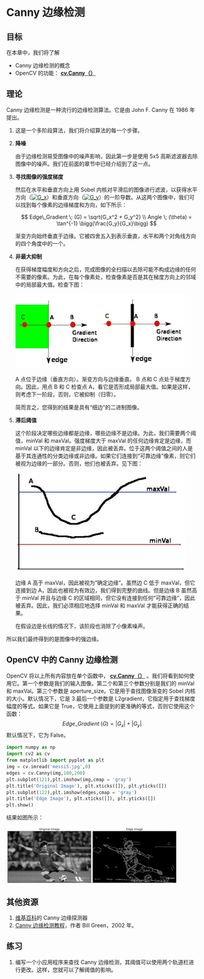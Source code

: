 # Canny 边缘检测

## 目标

在本章中，我们将了解

*   Canny 边缘检测的概念
*   OpenCV 的功能： **[cv.Canny（）](../../dd/d1a/group__imgproc__feature.html#ga04723e007ed888ddf11d9ba04e2232de "Finds edges in an image using the Canny algorithm  . ")**

## 理论

Canny 边缘检测是一种流行的边缘检测算法。它是由 John F. Canny 在 1986 年提出。

1.  这是一个多阶段算法，我们将介绍算法的每一个步骤。

2.  **降噪**

    由于边缘检测易受图像中的噪声影响，因此第一步是使用 5x5 高斯滤波器去除图像中的噪声。我们在前面的章节中已经介绍到了这一点。

3.  **寻找图像的强度梯度**

    然后在水平和垂直方向上用 Sobel 内核对平滑后的图像进行滤波，以获得水平方向（<a href="https://www.codecogs.com/eqnedit.php?latex=G_y" target="_blank"><img src="https://latex.codecogs.com/png.latex?G_x" title="G_x" /></a>）和垂直方向（<a href="https://www.codecogs.com/eqnedit.php?latex=G_y" target="_blank"><img src="https://latex.codecogs.com/png.latex?G_y" title="G_y" /></a>）的一阶导数。从这两个图像中，我们可以找到每个像素的边缘梯度和方向，如下所示：

    $$
    Edge\_Gradient \; (G) = \sqrt{G_x^2 + G_y^2} \\ Angle \; (\theta) = \tan^{-1} \bigg(\frac{G_y}{G_x}\bigg)
    $$
    

    渐变方向始终垂直于边缘。它被四舍五入到表示垂直，水平和两个对角线方向的四个角度中的一个。

4.  **非最大抑制**

    在获得梯度幅度和方向之后，完成图像的全扫描以去除可能不构成边缘的任何不需要的像素。为此，在每个像素处，检查像素是否是其在梯度方向上的邻域中的局部最大值。检查下图：

    ![nms.jpg](img/Image_canny_nms.jpg)

    A 点位于边缘（垂直方向）。渐变方向与边缘垂直。 B 点和 C 点处于梯度方向。因此，用点 B 和 C 检查点 A，看它是否形成局部最大值。如果是这样，则考虑下一阶段，否则，它被抑制（归零）。

    简而言之，您得到的结果是具有“细边”的二进制图像。

5.  **滞后阈值**

    这个阶段决定哪些边缘都是边缘，哪些边缘不是边缘。为此，我们需要两个阈值，minVal 和 maxVal。强度梯度大于 maxVal 的任何边缘肯定是边缘，而 minVal 以下的边缘肯定是非边缘，因此被丢弃。位于这两个阈值之间的人是基于其连通性的分类边缘或非边缘。如果它们连接到“可靠边缘”像素，则它们被视为边缘的一部分。否则，他们也被丢弃。见下图：

    ![hysteresis.jpg](img/Image_canny_hysteresis.jpg)

    边缘 A 高于 maxVal，因此被视为“确定边缘”。虽然边 C 低于 maxVal，但它连接到边 A，因此也被视为有效边，我们得到完整的曲线。但是边缘 B 虽然高于 minVal 并且与边缘 C 的区域相同，但它没有连接到任何“可靠边缘”，因此被丢弃。因此，我们必须相应地选择 minVal 和 maxVal 才能获得正确的结果。

    在假设边是长线的情况下，该阶段也消除了小像素噪声。

所以我们最终得到的是图像中的强边缘。

## OpenCV 中的 Canny 边缘检测

OpenCV 将以上所有内容放在单个函数中， **[cv.Canny（）](../../dd/d1a/group__imgproc__feature.html#ga04723e007ed888ddf11d9ba04e2232de "Finds edges in an image using the Canny algorithm  . ")** 。我们将看到如何使用它。第一个参数是我们的输入图像。第二个和第三个参数分别是我们的 minVal 和 maxVal。第三个参数是 aperture_size。它是用于查找图像渐变的 Sobel 内核的大小。默认情况下，它是 3.最后一个参数是 L2gradient，它指定用于查找梯度幅度的等式。如果它是 True，它使用上面提到的更准确的等式，否则它使用这个函数：
$$
Edge\_Gradient \; (G) = |G_x| + |G_y|
$$
默认情况下，它为 False。

```python
import numpy as np
import cv2 as cv
from matplotlib import pyplot as plt
img = cv.imread('messi5.jpg',0)
edges = cv.Canny(img,100,200)
plt.subplot(121),plt.imshow(img,cmap = 'gray')
plt.title('Original Image'), plt.xticks([]), plt.yticks([])
plt.subplot(122),plt.imshow(edges,cmap = 'gray')
plt.title('Edge Image'), plt.xticks([]), plt.yticks([])
plt.show()
```

结果如图所示：

![canny1.jpg](img/Image_canny_2.jpg)

## 其他资源

1.  [维基百科](http://en.wikipedia.org/wiki/Canny_edge_detector)的 Canny 边缘探测器
2.  [Canny 边缘检测教程](http://dasl.unlv.edu/daslDrexel/alumni/bGreen/www.pages.drexel.edu/_weg22/can_tut.html)，作者 Bill Green，2002 年。

## 练习

1.  编写一个小应用程序来查找 Canny 边缘检测，其阈值可以使用两个轨道栏进行更改。这样，您就可以了解阈值的影响。
